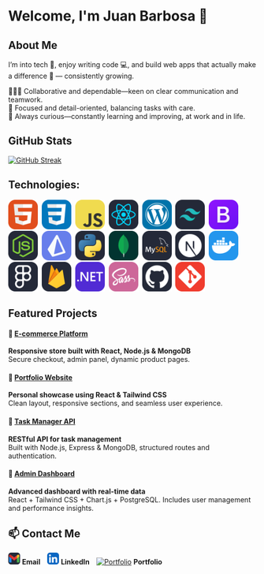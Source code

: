 # Welcome, I'm Juan Barbosa 👋 

## About Me
I’m into tech 🚀, enjoy writing code 💻, and build web apps that actually make a difference 🌱 — consistently growing.

🧑‍🤝‍🧑 Collaborative and dependable—keen on clear communication and teamwork.<br/>
📌 Focused and detail-oriented, balancing tasks with care.<br/>
🌿 Always curious—constantly learning and improving, at work and in life.

## GitHub Stats
<div>
<a href="https://git.io/streak-stats"><img src="https://github-readme-streak-stats.herokuapp.com?user=JuanBarbosaA&theme=highcontrast&hide_border=true&border_radius=9.5&date_format=M%20j%5B%2C%20Y%5D" alt="GitHub Streak" /></a>

</div>

## Technologies:
<div>
  <img src="https://github.com/tandpfun/skill-icons/raw/main/icons/HTML.svg" alt="HTML" title="HTML" width="60" height="60"/>  <img src="https://github.com/tandpfun/skill-icons/raw/main/icons/CSS.svg" alt="CSS" title="CSS" width="60" height="60"/>  <img src="https://github.com/tandpfun/skill-icons/raw/main/icons/JavaScript.svg" alt="JavaScript" title="JavaScript" width="60" height="60"/>  <img src="https://github.com/tandpfun/skill-icons/raw/main/icons/React-Dark.svg" alt="React" title="React" width="60" height="60"/>  <img src="https://github.com/tandpfun/skill-icons/raw/main/icons/Wordpress.svg" alt="WordPress" title="WordPress" width="60" height="60"/>  <img src="https://github.com/tandpfun/skill-icons/raw/main/icons/TailwindCSS-Dark.svg" alt="Tailwind CSS" title="Tailwind CSS" width="60" height="60"/>  <img src="https://github.com/tandpfun/skill-icons/raw/main/icons/Bootstrap.svg" alt="Bootstrap" title="Bootstrap" width="60" height="60"/>  <img src="https://github.com/tandpfun/skill-icons/raw/main/icons/NodeJS-Dark.svg" alt="Node.js" title="Node.js" width="60" height="60"/>  <img src="https://github.com/tandpfun/skill-icons/raw/main/icons/Prisma.svg" alt="Prisma" title="Prisma" width="60" height="60"/>  <img src="https://github.com/tandpfun/skill-icons/raw/main/icons/Python-Dark.svg" alt="Python" title="Python" width="60" height="60"/>  <img src="https://github.com/tandpfun/skill-icons/raw/main/icons/MongoDB.svg" alt="MongoDB" title="MongoDB" width="60" height="60"/>  <img src="https://github.com/tandpfun/skill-icons/raw/main/icons/MySQL-Dark.svg" alt="MySQL" title="MySQL" width="60" height="60"/>  <img src="https://github.com/tandpfun/skill-icons/raw/main/icons/NextJS-Dark.svg" alt="Next.js" title="Next.js" width="60" height="60"/>  <img src="https://github.com/tandpfun/skill-icons/raw/main/icons/Docker.svg" alt="Docker" title="Docker" width="60" height="60"/>  <img src="https://github.com/tandpfun/skill-icons/raw/main/icons/Figma-Dark.svg" alt="Figma" title="Figma" width="60" height="60"/>  <img src="https://github.com/tandpfun/skill-icons/raw/main/icons/Firebase-Dark.svg" alt="Firebase" title="Firebase" width="60" height="60"/>  <img src="https://github.com/tandpfun/skill-icons/raw/main/icons/DotNet.svg" alt=".NET" title=".NET" width="60" height="60"/>  <img src="https://github.com/tandpfun/skill-icons/raw/main/icons/Sass.svg" alt="Sass" title="Sass" width="60" height="60"/>  <img src="https://github.com/tandpfun/skill-icons/raw/main/icons/Github-Dark.svg" alt="GitHub" title="GitHub" width="60" height="60"/>  <img src="https://github.com/tandpfun/skill-icons/raw/main/icons/Git.svg" alt="Git" title="Git" width="60" height="60"/>

</div>

## Featured Projects
#### 🔹 [E-commerce Platform](https://github.com/juanbarbosa/ecommerce-platform)
**Responsive store built with React, Node.js & MongoDB**  
Secure checkout, admin panel, dynamic product pages.

#### 🔹 [Portfolio Website](https://juanbarbosa.dev)
**Personal showcase using React & Tailwind CSS**  
Clean layout, responsive sections, and seamless user experience.

#### 🔹 [Task Manager API](https://github.com/juanbarbosa/task-manager-api)
**RESTful API for task management**  
Built with Node.js, Express & MongoDB, structured routes and authentication.

#### 🔹 [Admin Dashboard](https://github.com/juanbarbosa/admin-dashboard)
**Advanced dashboard with real-time data**  
React + Tailwind CSS + Chart.js + PostgreSQL. Includes user management and performance insights.



## 📫 Contact Me

[<img src="https://github.com/tandpfun/skill-icons/raw/main/icons/Gmail-Dark.svg" alt="Email" title="Email" width="24" height="24"/>](mailto:juanbarbosavella@gmail.com) **Email** [<img src="https://github.com/tandpfun/skill-icons/raw/main/icons/LinkedIn.svg" alt="LinkedIn" title="LinkedIn" width="24" height="24"/>](https://www.linkedin.com/in/juan-barbosa-66006a2bb/) **LinkedIn** [<img src="https://avatars.githubusercontent.com/u/126805180?v=4" alt="Portfolio" title="Portfolio" width="24" height="24"/>](https://juanbarbosaa.github.io/) **Portfolio**

